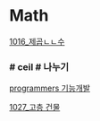 # Math

[1016_제곱ㄴㄴ수](Math%20a358911ecd274c97a20d9b6a226b0eb4/1016_%E1%84%8C%E1%85%A6%E1%84%80%E1%85%A9%E1%86%B8%E3%84%B4%E3%84%B4%E1%84%89%E1%85%AE%2028432f2fb4f04548a59e9479dae1ee07.md)

### # ceil # 나누기

[programmers 기능개발](Math%20a358911ecd274c97a20d9b6a226b0eb4/programmers%20%E1%84%80%E1%85%B5%E1%84%82%E1%85%B3%E1%86%BC%E1%84%80%E1%85%A2%E1%84%87%E1%85%A1%E1%86%AF%20eb62cce718124dd281b156d310f8bc4f.md)


[1027_고층 건물](https://www.notion.so/1027_-000855f07ca64620ad5ca6226d1bfbfb)
